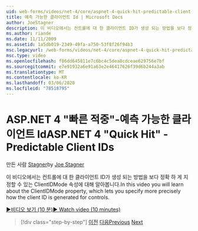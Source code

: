 ```yaml
---
uid: web-forms/videos/net-4/core/aspnet-4-quick-hit-predictable-client-ids
title: 예측 가능한 클라이언트 Id | Microsoft Docs
author: JoeStagner
description: 이 비디오에서는 컨트롤에 대 한 클라이언트 ID가 생성 되는 방법을 보다 정확 하 게 지정할 수 있는 ClientIDMode 속성에 대해 알아봅니다.
ms.author: riande
ms.date: 11/11/2009
ms.assetid: 1a5db019-2349-49fa-a750-53f8f26f94b3
msc.legacyurl: /web-forms/videos/net-4/core/aspnet-4-quick-hit-predictable-client-ids
msc.type: video
ms.openlocfilehash: f06dd645811e7c6bc4c5dea8cdceae629756e7bf
ms.sourcegitcommit: e7e91932a6e91a63e2e46417626f39d6b244a3ab
ms.translationtype: MT
ms.contentlocale: ko-KR
ms.lasthandoff: 03/06/2020
ms.locfileid: "78518795"
---
```

# <a name="aspnet-4-quick-hit---predictable-client-ids"></a><span data-ttu-id="50a1b-103">ASP.NET 4 "빠른 적중"-예측 가능한 클라이언트 Id</span><span class="sxs-lookup"><span data-stu-id="50a1b-103">ASP.NET 4 "Quick Hit" - Predictable Client IDs</span></span>

<span data-ttu-id="50a1b-104">만든 사람 [Stagner](https://github.com/JoeStagner)</span><span class="sxs-lookup"><span data-stu-id="50a1b-104">by [Joe Stagner](https://github.com/JoeStagner)</span></span>

<span data-ttu-id="50a1b-105">이 비디오에서는 컨트롤에 대 한 클라이언트 ID가 생성 되는 방법을 보다 정확 하 게 지정할 수 있는 ClientIDMode 속성에 대해 알아봅니다.</span><span class="sxs-lookup"><span data-stu-id="50a1b-105">In this video you will learn about the ClientIDMode property, which lets you specify more precisely how the client ID is generated for controls.</span></span> 

[<span data-ttu-id="50a1b-106">&#9654;비디오 보기 (10 분)</span><span class="sxs-lookup"><span data-stu-id="50a1b-106">&#9654; Watch video (10 minutes)</span></span>](https://channel9.msdn.com/Blogs/ASP-NET-Site-Videos/aspnet-4-quick-hit-predictable-client-ids)

> [!div class="step-by-step"]
> <span data-ttu-id="50a1b-107">[이전](aspnet-4-quick-hit-clean-webconfig-files.md)
> [다음](aspnet-4-quick-hit-the-htmlencoder-utility-method.md)</span><span class="sxs-lookup"><span data-stu-id="50a1b-107">[Previous](aspnet-4-quick-hit-clean-webconfig-files.md)
[Next](aspnet-4-quick-hit-the-htmlencoder-utility-method.md)</span></span>
